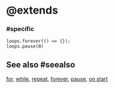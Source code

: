 # @extends

### #specific

```cards
loops.forever(() => {});
loops.pause(0)
```

## See also #seealso

[for](/blocks/loops/for), [while](/blocks/loops/while), [repeat](/blocks/loops/repeat), [forever](/reference/loops/forever), [pause](/reference/loops/pause), [on start](/blocks/on-start)